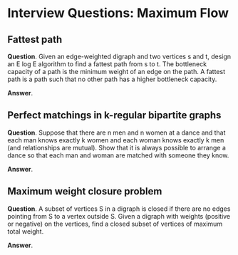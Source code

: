 # Interview Questions: Maximum Flow

## Fattest path

**Question**. Given an edge-weighted digraph and two vertices s and t, design an E log E algorithm to find a fattest path from s to t. The bottleneck capacity of a path is the minimum weight of an edge on the path. A fattest path is a path such that no other path has a higher bottleneck capacity.

**Answer**.

## Perfect matchings in k-regular bipartite graphs

**Question**. Suppose that there are n men and n women at a dance and that each man knows exactly k women and each woman knows exactly k men (and relationships are mutual). Show that it is always possible to arrange a dance so that each man and woman are matched with someone they know.

**Answer**.

## Maximum weight closure problem

**Question**. A subset of vertices S in a digraph is closed if there are no edges pointing from S to a vertex outside S. Given a digraph with weights (positive or negative) on the vertices, find a closed subset of vertices of maximum total weight.

**Answer**.